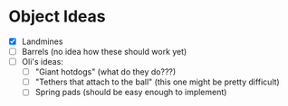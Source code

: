 # Object Ideas
- [X] Landmines
- [ ] Barrels (no idea how these should work yet)
- [ ] Oli's ideas:
    - [ ] "Giant hotdogs" (what do they do???)
    - [ ] "Tethers that attach to the ball" (this one might be pretty difficult)
    - [ ] Spring pads (should be easy enough to implement)
